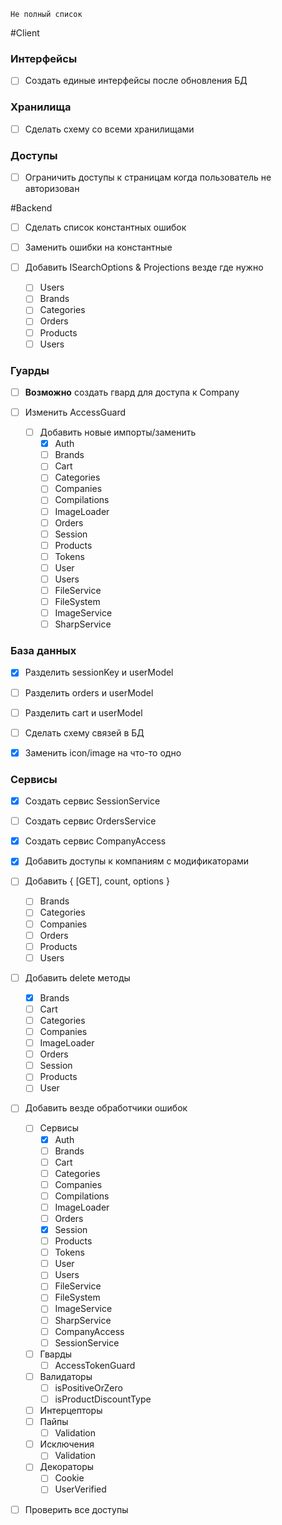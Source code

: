 ``
    Не полный список
``

#Client

### Интерфейсы
- [ ] Создать единые интерфейсы после обновления БД

### Хранилища
- [ ] Сделать схему со всеми хранилищами

### Доступы
- [ ] Ограничить доступы к страницам когда пользователь не авторизован

#Backend
- [ ] Сделать список константных ошибок
- [ ] Заменить ошибки на константные
 
- [ ] Добавить ISearchOptions & Projections везде где нужно
  - [ ] Users
  - [ ] Brands
  - [ ] Categories
  - [ ] Orders
  - [ ] Products
  - [ ] Users

### Гуарды
- [ ] **Возможно** создать гвард для доступа к Company

- [ ] Изменить AccessGuard
  - [ ] Добавить новые импорты/заменить
    - [X] Auth
    - [ ] Brands
    - [ ] Cart
    - [ ] Categories
    - [ ] Companies
    - [ ] Compilations
    - [ ] ImageLoader
    - [ ] Orders
    - [ ] Session
    - [ ] Products
    - [ ] Tokens
    - [ ] User
    - [ ] Users
    - [ ] FileService
    - [ ] FileSystem
    - [ ] ImageService
    - [ ] SharpService

### База данных
- [X] Разделить sessionKey и userModel
- [ ] Разделить orders и userModel
- [ ] Разделить cart и userModel
- [ ] Сделать схему связей в БД

- [X] Заменить icon/image на что-то одно 

### Сервисы
- [X] Создать сервис SessionService
- [ ] Создать сервис OrdersService
- [X] Создать сервис CompanyAccess

- [X] Добавить доступы к компаниям с модификаторами

- [ ] Добавить { [GET], count, options } 
  - [ ] Brands
  - [ ] Categories
  - [ ] Companies
  - [ ] Orders
  - [ ] Products
  - [ ] Users
  
- [ ] Добавить delete методы
  - [X] Brands
  - [ ] Cart
  - [ ] Categories
  - [ ] Companies
  - [ ] ImageLoader
  - [ ] Orders
  - [ ] Session
  - [ ] Products
  - [ ] User

- [ ] Добавить везде обработчики ошибок
  - [ ] Сервисы
    - [X] Auth
    - [ ] Brands
    - [ ] Cart
    - [ ] Categories
    - [ ] Companies
    - [ ] Compilations
    - [ ] ImageLoader
    - [ ] Orders
    - [X] Session
    - [ ] Products
    - [ ] Tokens
    - [ ] User
    - [ ] Users
    - [ ] FileService
    - [ ] FileSystem
    - [ ] ImageService
    - [ ] SharpService
    - [ ] CompanyAccess
    - [ ] SessionService
  - [ ] Гварды
    - [ ] AccessTokenGuard
  - [ ] Валидаторы
    - [ ] isPositiveOrZero
    - [ ] isProductDiscountType
  - [ ] Интерцепторы
  - [ ] Пайпы
    - [ ] Validation
  - [ ] Исключения
    - [ ] Validation
  - [ ] Декораторы
    - [ ] Cookie
    - [ ] UserVerified
    
- [ ] Проверить все доступы
